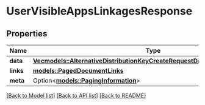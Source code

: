 # UserVisibleAppsLinkagesResponse

## Properties

Name | Type | Description | Notes
------------ | ------------- | ------------- | -------------
**data** | [**Vec<models::AlternativeDistributionKeyCreateRequestDataRelationshipsAppData>**](AlternativeDistributionKeyCreateRequest_data_relationships_app_data.md) |  | 
**links** | [**models::PagedDocumentLinks**](PagedDocumentLinks.md) |  | 
**meta** | Option<[**models::PagingInformation**](PagingInformation.md)> |  | [optional]

[[Back to Model list]](../README.md#documentation-for-models) [[Back to API list]](../README.md#documentation-for-api-endpoints) [[Back to README]](../README.md)


